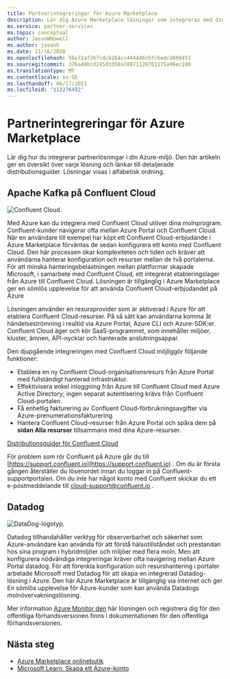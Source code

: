 ```yaml
---
title: Partnerintegreringar för Azure Marketplace
description: Lär dig Azure Marketplace lösningar som integreras med din Azure-miljö och få en länk till distributionsguider från Microsoft-partner.
ms.service: partner-services
ms.topic: conceptual
author: JasonWHowell
ms.author: jasonh
ms.date: 11/16/2020
ms.openlocfilehash: 56e72af367cdcb264cc444446c5fcbedcd880451
ms.sourcegitcommit: 376a49bcd245d3358a78871128761175a96ec200
ms.translationtype: MT
ms.contentlocale: sv-SE
ms.lasthandoff: 06/17/2021
ms.locfileid: "112276492"
---
```

# <a name="azure-marketplace-partner-integrations"></a>Partnerintegreringar för Azure Marketplace

Lär dig hur du integrerar partnerlösningar i din Azure-miljö. Den här artikeln ger en översikt över varje lösning och länkar till detaljerade distributionsguider. Lösningar visas i alfabetisk ordning. 

## <a name="apache-kafka-on-confluent-cloud"></a>Apache Kafka på Confluent Cloud

![Confluent Cloud.](./media/partners/confluent-cloud.png)

Med Azure kan du integrera med Confluent Cloud utöver dina molnprogram. Confluent-kunder navigerar ofta mellan Azure Portal och Confluent Cloud. När en användare till exempel har köpt ett Confluent Cloud-erbjudande i Azure Marketplace förväntas de sedan konfigurera ett konto med Confluent Cloud. Den här processen ökar komplexiteten och tiden och kräver att användarna hanterar konfiguration och resurser mellan de två portalerna. För att minska hanteringsbelastningen mellan plattformar skapade Microsoft, i samarbete med Confluent Cloud, ett integrerat etableringslager från Azure till Confluent Cloud. Lösningen är tillgänglig i Azure Marketplace ger en sömlös upplevelse för att använda Confluent Cloud-erbjudandet på Azure

Lösningen använder en resursprovider som är aktiverad i Azure för att etablera Confluent Cloud-resurser. På så sätt kan användarna komma åt händelseströmning i realtid via Azure Portal, Azure CLI och Azure-SDK:er. Confluent Cloud äger och kör SaaS-programmet, som innehåller miljöer, kluster, ämnen, API-nycklar och hanterade anslutningsappar.

Den djupgående integreringen med Confluent Cloud möjliggör följande funktioner:

- Etablera en ny Confluent Cloud-organisationsresurs från Azure Portal med fullständigt hanterad infrastruktur.
- Effektivisera enkel inloggning från Azure till Confluent Cloud med Azure Active Directory; ingen separat autentisering krävs från Confluent Cloud-portalen.
- Få enhetlig fakturering av Confluent Cloud-förbrukningsavgifter via Azure-prenumerationsfakturering.
- Hantera Confluent Cloud-resurser från Azure Portal och spåra dem på **sidan Alla resurser** tillsammans med dina Azure-resurser.

[Distributionsguider för Confluent Cloud](https://docs.confluent.io/current/cloud/marketplace/index.html)

För problem som rör Confluent på Azure går du till [https://support.confluent.io](https://support.confluent.io) . Om du är första gången återställer du lösenordet innan du loggar in på Confluent-supportportalen. Om du inte har något konto med Confluent skickar du ett e-postmeddelande till [cloud-support@confluent.io](mailto:cloud-support@confluent.io) .

## <a name="datadog"></a>Datadog

![DataDog-logotyp.](./media/partners/datadog.png)

Datadog tillhandahåller verktyg för observerbarhet och säkerhet som Azure-användare kan använda för att förstå hälsotillståndet och prestandan hos sina program i hybridmiljöer och miljöer med flera moln. Men att konfigurera nödvändiga integreringar kräver ofta navigering mellan Azure Portal datadog. För att förenkla konfiguration och resurshantering i portaler arbetade Microsoft med Datadog för att skapa en integrerad Datadog-lösning i Azure. Den här Azure Marketplace är tillgänglig via internet och ger En sömlös upplevelse för Azure-kunder som kan använda Datadogs molnövervakningslösning.

Mer information [Azure Monitor den](/azure/azure-monitor/platform/partners#datadog) här lösningen och registrera dig för den offentliga förhandsversionen finns i dokumentationen för den offentliga förhandsversionen.

## <a name="next-steps"></a>Nästa steg

- [Azure Marketplace onlinebutik](https://azure.microsoft.com/marketplace/)
- [Microsoft Learn: Skapa ett Azure-konto](/learn/modules/create-an-azure-account/)
